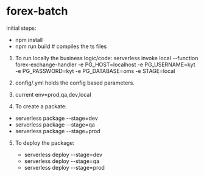 # forex-batch

initial steps:
 - npm install
 - npm run build # compiles the ts files


1. To run locally the business logic/code:
serverless invoke local --function forex-exchange-handler -e PG_HOST=localhost -e PG_USERNAME=kyt -e PG_PASSWORD=kyt -e PG_DATABASE=oms -e STAGE=local

2. config/<env>.yml holds the config based parameters.

3. current env=prod,qa,dev,local
  
4. To create a packate:

  - serverless package --stage=dev 
  - serverless package --stage=qa
  - serverless package --stage=prod
  
5. To deploy the package:
  
   - serverless deploy --stage=dev
   - serverless deploy --stage=qa
   - serverless deploy --stage=prod
  
  
  
